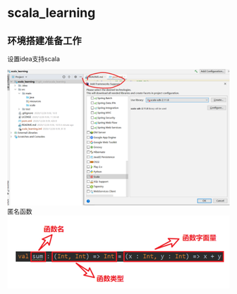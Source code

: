 # scala_learning
## 环境搭建准备工作
设置idea支持scala

![image](https://github.com/Eric-chenjy/scala_learning/raw/main/src/main/resources/screenshoots/01.png)
 匿名函数
![image](https://github.com/Eric-chenjy/scala_learning/raw/main/src/main/resources/screenshoots/匿名函数.png)

